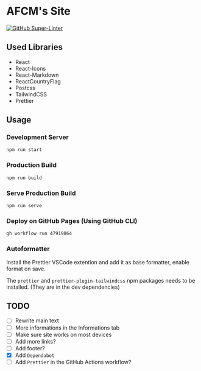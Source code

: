 # AFCM's Site

[![GitHub Super-Linter](https://github.com/AFCMS/AFCMS.github.io/workflows/Linting/badge.svg)](https://github.com/marketplace/actions/super-linter)

## Used Libraries

- React
- React-Icons
- React-Markdown
- ReactCountryFlag
- Postcss
- TailwindCSS
- Prettier

## Usage

### Development Server

```shell
npm run start
```

### Production Build

```shell
npm run build
```

### Serve Production Build

```shell
npm run serve
```

### Deploy on GitHub Pages (Using GitHub CLI)

```shell
gh workflow run 47919864
```

### Autoformatter

Install the Prettier VSCode extention and add it as base formatter, enable format on save.

The `prettier` and `prettier-plugin-tailwindcss` npm packages needs to be installed. (They are in the dev dependencies)

## TODO

- [ ] Rewrite main text
- [ ] More informations in the Informations tab
- [ ] Make sure site works on most devices
- [ ] Add more links?
- [ ] Add footer?
- [x] Add `Dependabot`
- [ ] Add `Prettier` in the GitHub Actions workflow?
